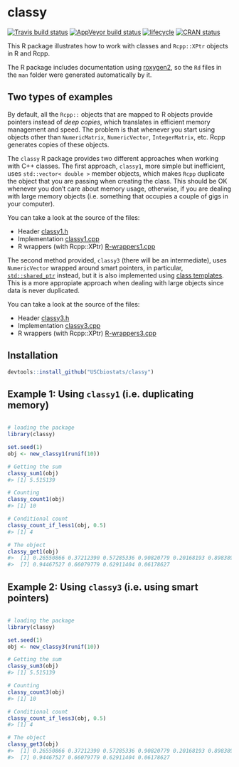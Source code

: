 
<!-- README.md is generated from README.Rmd. Please edit that file -->

# classy

[![Travis build
status](https://travis-ci.org/USCbiostats/classy.svg?branch=master)](https://travis-ci.org/USCbiostats/classy)
[![AppVeyor build
status](https://ci.appveyor.com/api/projects/status/github/USCbiostats/classy?branch=master&svg=true)](https://ci.appveyor.com/project/USCbiostats/classy)
[![lifecycle](https://img.shields.io/badge/lifecycle-experimental-orange.svg)](https://www.tidyverse.org/lifecycle/#experimental)
[![CRAN
status](https://www.r-pkg.org/badges/version/classy)](https://cran.r-project.org/package=classy)

This R package illustrates how to work with classes and `Rcpp::XPtr`
objects in R and Rcpp.

The R package includes documentation using
[roxygen2](https://cran.r-project.org/package=roxygen2), so the `Rd`
files in the `man` folder were generated automatically by it.

## Two types of examples

By default, all the `Rcpp::` objects that are mapped to R objects
provide pointers instead of *deep copies*, which translates in efficient
memory management and speed. The problem is that whenever you start
using objects other than `NumericMatrix`, `NumericVector`,
`IntegerMatrix`, etc. Rcpp generates copies of these objects.

The `classy` R package provides two different approaches when working
with C++ classes. The first approach, `classy1`, more simple but
inefficient, uses `std::vector< double >` member objects, which makes
`Rcpp` duplicate the object that you are passing when creating the
class. This should be OK whenever you don’t care about memory usage,
otherwise, if you are dealing with large memory objects (i.e. something
that occupies a couple of gigs in your computer).

You can take a look at the source of the files:

  - Header [classy1.h](src/classy1.h)
  - Implementation [classy1.cpp](src/classy1.cpp)
  - R wrappers (with Rcpp::XPtr) [R-wrappers1.cpp](src/R-wrappers1.cpp)

The second method provided, `classy3` (there will be an intermediate),
uses `NumericVector` wrapped around smart pointers, in particular,
[`std::shared_ptr`](https://en.cppreference.com/w/cpp/memory/shared_ptr)
instead, but it is also implemented using [class
templates](https://en.wikipedia.org/wiki/Template_\(C%2B%2B\)#Class_templates).
This is a more appropiate approach when dealing with large objects since
data is never duplicated.

You can take a look at the source of the files:

  - Header [classy3.h](src/classy3.h)
  - Implementation [classy3.cpp](src/classy3.cpp)
  - R wrappers (with Rcpp::XPtr) [R-wrappers3.cpp](src/R-wrappers3.cpp)

## Installation

``` r
devtools::install_github("USCbiostats/classy")
```

## Example 1: Using `classy1` (i.e. duplicating memory)

``` r

# loading the package
library(classy)

set.seed(1)
obj <- new_classy1(runif(10))

# Getting the sum
classy_sum1(obj)
#> [1] 5.515139

# Counting
classy_count1(obj)
#> [1] 10

# Conditional count
classy_count_if_less1(obj, 0.5)
#> [1] 4

# The object
classy_get1(obj)
#>  [1] 0.26550866 0.37212390 0.57285336 0.90820779 0.20168193 0.89838968
#>  [7] 0.94467527 0.66079779 0.62911404 0.06178627
```

## Example 2: Using `classy3` (i.e. using smart pointers)

``` r

# loading the package
library(classy)

set.seed(1)
obj <- new_classy3(runif(10))

# Getting the sum
classy_sum3(obj)
#> [1] 5.515139

# Counting
classy_count3(obj)
#> [1] 10

# Conditional count
classy_count_if_less3(obj, 0.5)
#> [1] 4

# The object
classy_get3(obj)
#>  [1] 0.26550866 0.37212390 0.57285336 0.90820779 0.20168193 0.89838968
#>  [7] 0.94467527 0.66079779 0.62911404 0.06178627
```
